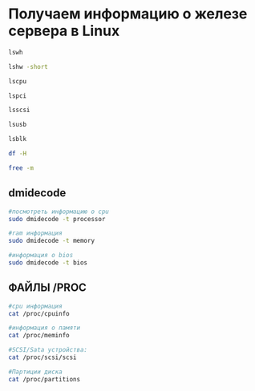 # Получаем информацию о железе сервера в Linux

```bash
lswh

lshw -short

lscpu

lspci

lsscsi

lsusb

lsblk

df -H

free -m
```

## dmidecode

```bash
#посмотреть информацию о cpu  
sudo dmidecode -t processor

#ram информация  
sudo dmidecode -t memory  

#информация о bios  
sudo dmidecode -t bios
```

## ФАЙЛЫ /PROC

```bash
#cpu информация  
cat /proc/cpuinfo  

#информация о памяти  
cat /proc/meminfo  

#SCSI/Sata устройства:  
cat /proc/scsi/scsi  

#Партиции диска
cat /proc/partitions
```
